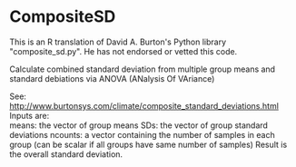 # CompositeSD
This is an R translation of David A. Burton's Python library "composite_sd.py".  He has not endorsed or vetted this code.

Calculate combined standard deviation from multiple group means and standard debiations via ANOVA (ANalysis Of VAriance) 

See:  http://www.burtonsys.com/climate/composite_standard_deviations.html
Inputs are:  
means: the vector of group means
SDs: the vector of group standard deviations
ncounts: a vector containing the number of samples in each group (can be 
scalar if all groups have same number of samples)
Result is the overall standard deviation.